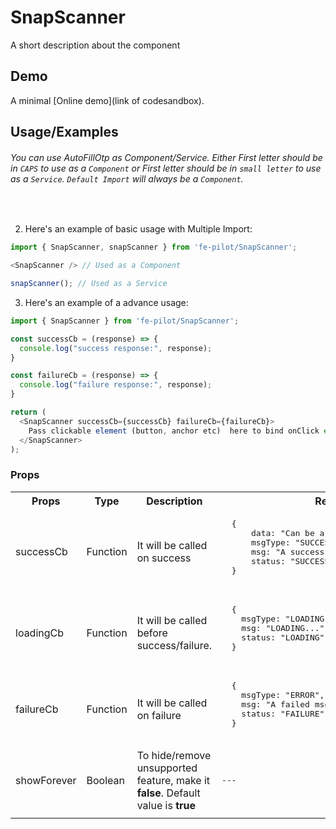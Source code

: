 # SnapScanner

  A short description about the component


  ## Demo

  A minimal [Online demo](link of codesandbox).


  ## Usage/Examples

###### <i>You can use AutoFillOtp as Component/Service. Either First letter should be in ```CAPS``` to use as a ```Component``` or First letter should be in ```small letter``` to use as a ```Service```. ```Default Import``` will always be a ```Component```.</i>
<br />


  2. Here's an example of basic usage with Multiple Import:
  ```javascript
  import { SnapScanner, snapScanner } from 'fe-pilot/SnapScanner';

  <SnapScanner /> // Used as a Component

  snapScanner(); // Used as a Service
  ```

  3. Here's an example of a advance usage:

  ```javascript
  import { SnapScanner } from 'fe-pilot/SnapScanner';

  const successCb = (response) => {
    console.log("success response:", response);
  }

  const failureCb = (response) => {
    console.log("failure response:", response);
  }

  return (
    <SnapScanner successCb={successCb} failureCb={failureCb}>
      Pass clickable element (button, anchor etc)  here to bind onClick event
    </SnapScanner>
  );

  ```

  ### Props

  <table>
    <tr>
      <th>
        Props
      </th>
      <th>
        Type
      </th>
      <th>
        Description
      </th>
      <th>
        Response
      </th>
    </tr>
    <tr>
      <td>
          successCb
      </td>
      <td>Function</td>
      <td> It will be called on success</td>
      <td>
        <pre>
  {
      data: "Can be array/object/string/number",
      msgType: "SUCCESSFUL",
      msg: "A success msg",
      status: "SUCCESS"
  }
        </pre>
      </td>
    </tr>
    <tr>
      <td>
          loadingCb
      </td>
      <td>Function</td>
      <td>
        It will be called before success/failure.
      </td>
      <td>
        <pre>
  {
    msgType: "LOADING",
    msg: "LOADING...",
    status: "LOADING"
  }
  </pre>
      </td>
    </tr>
    <tr>
      <td>
          failureCb
      </td>
      <td>Function</td>
      <td>
        It will be called on failure
      </td>
      <td>
         <pre>
  {
    msgType: "ERROR",
    msg: "A failed msg",
    status: "FAILURE"
  }
         </pre>
      </td>
    </tr>
     <tr>
      <td>
          showForever
      </td>
       <td>Boolean</td>
      <td>To hide/remove unsupported feature, make it <b>false</b>. Default value is <b>true</b></td>
      <td> <pre>---</pre> </td>
    </tr>
    <tr>
      <td></td>
      <td></td>
      <td></td>
      <td></td>
    </tr>
  </table>

